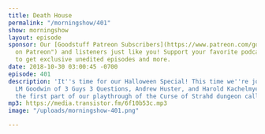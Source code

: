 ```yaml
---
title: Death House
permalink: "/morningshow/401"
show: morningshow
layout: episode
sponsor: Our [Goodstuff Patreon Subscribers](https://www.patreon.com/goodstuff "Goodstuff
  on Patreon") and listeners just like you! Support your favorite podcasts directly
  to get exclusive unedited episodes and more.
date: 2018-10-30 03:00:45 -0700
episode: 401
description: 'It''s time for our Halloween Special! This time we''re joined by Aaron
  LM Goodwin of 3 Guys 3 Questions, Andrew Huster, and Harold Kachelmyer! This is
  the first part of our playthrough of the Curse of Strahd dungeon called "Death House." '
mp3: https://media.transistor.fm/6f10b53c.mp3
image: "/uploads/morningshow-401.png"

---
```

